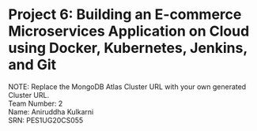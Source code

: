 # Project 6: Building an E-commerce Microservices Application on Cloud using Docker, Kubernetes, Jenkins, and Git
NOTE: Replace the MongoDB Atlas Cluster URL with your own generated Cluster URL. 
<br/>
Team Number: 2
<br/>
Name: Aniruddha Kulkarni
<br/>
SRN: PES1UG20CS055
